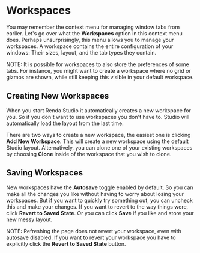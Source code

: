 # Workspaces

You may remember the context menu for managing window tabs from earlier. Let's go over what the **Workspaces** option in
this context menu does. Perhaps unsurprisingly, this menu allows you to manage your workspaces. A workspace contains the
entire configuration of your windows: Their sizes, layout, and the tab types they contain.

NOTE: It is possible for workspaces to also store the preferences of some tabs. For instance, you might want to create a
workspace where no grid or gizmos are shown, while still keeping this visible in your default workspace.

## Creating New Workspaces

When you start Renda Studio it automatically creates a new workspace for you. So if you don't want to use workspaces you
don't have to. Studio will automatically load the layout from the last time.

There are two ways to create a new workspace, the easiest one is clicking **Add New Workspace**. This will create a new
workspace using the default Studio layout. Alternatively, you can clone one of your existing workspaces by choosing
**Clone** inside of the workspace that you wish to clone.

## Saving Workspaces

New workspaces have the **Autosave** toggle enabled by default. So you can make all the changes you like without having
to worry about losing your workspaces. But if you want to quickly try something out, you can uncheck this and make your
changes. If you want to revert to the way things were, click **Revert to Saved State**. Or you can click **Save** if you
like and store your new messy layout.

NOTE: Refreshing the page does not revert your workspace, even with autosave disabled. If you want to revert your
workspace you have to explicitly click the **Revert to Saved State** button.
